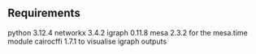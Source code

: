 ## Requirements

python 3.12.4
networkx 3.4.2
igraph 0.11.8
mesa 2.3.2 for the mesa.time module
cairocffi 1.7.1 to visualise igraph outputs
